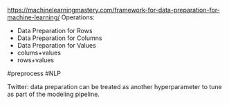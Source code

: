 https://machinelearningmastery.com/framework-for-data-preparation-for-machine-learning/
Operations:
- Data Preparation for Rows
- Data Preparation for Columns
- Data Preparation for Values
- colums+values
- rows+values

#preprocess #NLP 


Twitter: 
data preparation can be treated as another hyperparameter to tune as part of the modeling pipeline.
